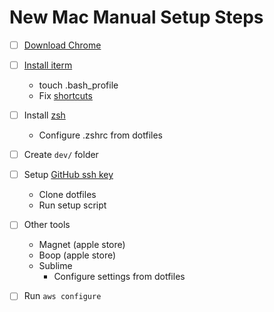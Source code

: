 # New Mac Manual Setup Steps

- [ ] [Download Chrome](https://www.google.com/chrome)
- [ ] [Install iterm](https://iterm2.com/)
	- touch .bash_profile
	- Fix [shortcuts](https://stackoverflow.com/questions/6205157/how-to-set-keyboard-shortcuts-to-jump-to-beginning-end-of-line)
- [ ] Install [zsh](https://ohmyz.sh/)
    - Configure .zshrc from dotfiles
- [ ] Create `dev/` folder
- [ ] Setup [GitHub ssh key](https://docs.github.com/en/authentication/connecting-to-github-with-ssh/generating-a-new-ssh-key-and-adding-it-to-the-ssh-agent)
    - Clone dotfiles
    - Run setup script
- [ ] Other tools
	- Magnet (apple store)
	- Boop (apple store)
	- Sublime
		- Configure settings from dotfiles
- [ ] Run `aws configure`

